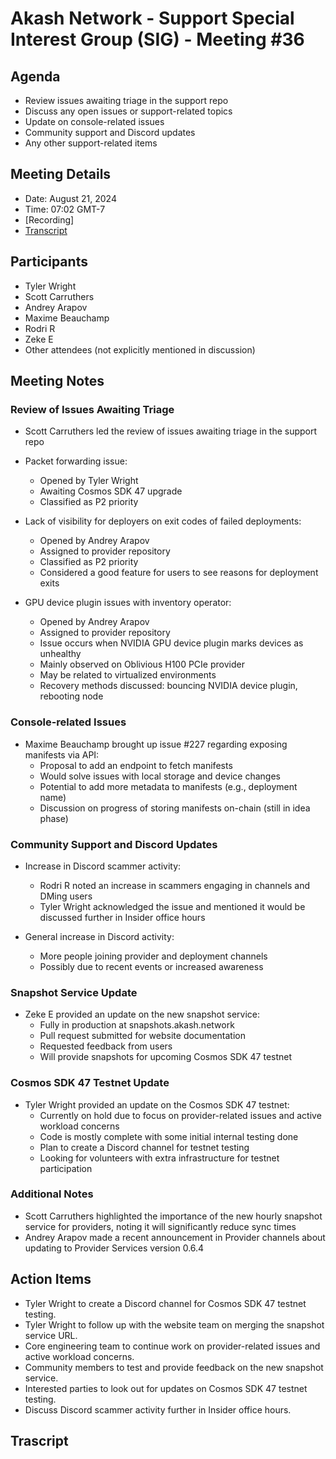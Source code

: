 # Akash Network - Support Special Interest Group (SIG) - Meeting #36

## Agenda

- Review issues awaiting triage in the support repo
- Discuss any open issues or support-related topics
- Update on console-related issues
- Community support and Discord updates
- Any other support-related items

## Meeting Details

- Date: August 21, 2024
- Time: 07:02 GMT-7
- [Recording]
- [Transcript](#transcript)

## Participants

- Tyler Wright
- Scott Carruthers
- Andrey Arapov
- Maxime Beauchamp
- Rodri R
- Zeke E
- Other attendees (not explicitly mentioned in discussion)

## Meeting Notes

### Review of Issues Awaiting Triage

- Scott Carruthers led the review of issues awaiting triage in the support repo

- Packet forwarding issue:
  - Opened by Tyler Wright
  - Awaiting Cosmos SDK 47 upgrade
  - Classified as P2 priority

- Lack of visibility for deployers on exit codes of failed deployments:
  - Opened by Andrey Arapov
  - Assigned to provider repository
  - Classified as P2 priority
  - Considered a good feature for users to see reasons for deployment exits

- GPU device plugin issues with inventory operator:
  - Opened by Andrey Arapov
  - Assigned to provider repository
  - Issue occurs when NVIDIA GPU device plugin marks devices as unhealthy
  - Mainly observed on Oblivious H100 PCIe provider
  - May be related to virtualized environments
  - Recovery methods discussed: bouncing NVIDIA device plugin, rebooting node

### Console-related Issues

- Maxime Beauchamp brought up issue #227 regarding exposing manifests via API:
  - Proposal to add an endpoint to fetch manifests
  - Would solve issues with local storage and device changes
  - Potential to add more metadata to manifests (e.g., deployment name)
  - Discussion on progress of storing manifests on-chain (still in idea phase)

### Community Support and Discord Updates

- Increase in Discord scammer activity:
  - Rodri R noted an increase in scammers engaging in channels and DMing users
  - Tyler Wright acknowledged the issue and mentioned it would be discussed further in Insider office hours

- General increase in Discord activity:
  - More people joining provider and deployment channels
  - Possibly due to recent events or increased awareness

### Snapshot Service Update

- Zeke E provided an update on the new snapshot service:
  - Fully in production at snapshots.akash.network
  - Pull request submitted for website documentation
  - Requested feedback from users
  - Will provide snapshots for upcoming Cosmos SDK 47 testnet

### Cosmos SDK 47 Testnet Update

- Tyler Wright provided an update on the Cosmos SDK 47 testnet:
  - Currently on hold due to focus on provider-related issues and active workload concerns
  - Code is mostly complete with some initial internal testing done
  - Plan to create a Discord channel for testnet testing
  - Looking for volunteers with extra infrastructure for testnet participation

### Additional Notes

- Scott Carruthers highlighted the importance of the new hourly snapshot service for providers, noting it will significantly reduce sync times
- Andrey Arapov made a recent announcement in Provider channels about updating to Provider Services version 0.6.4

## Action Items
- Tyler Wright to create a Discord channel for Cosmos SDK 47 testnet testing.
- Tyler Wright to follow up with the website team on merging the snapshot service URL.
- Core engineering team to continue work on provider-related issues and active workload concerns.
- Community members to test and provide feedback on the new snapshot service.
- Interested parties to look out for updates on Cosmos SDK 47 testnet testing.
- Discuss Discord scammer activity further in Insider office hours.

## Trascript
